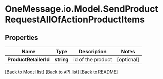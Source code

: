 # OneMessage.io.Model.SendProductRequestAllOfActionProductItems

## Properties

Name | Type | Description | Notes
------------ | ------------- | ------------- | -------------
**ProductRetailerId** | **string** | id of the product | [optional] 

[[Back to Model list]](../README.md#documentation-for-models) [[Back to API list]](../README.md#documentation-for-api-endpoints) [[Back to README]](../README.md)

